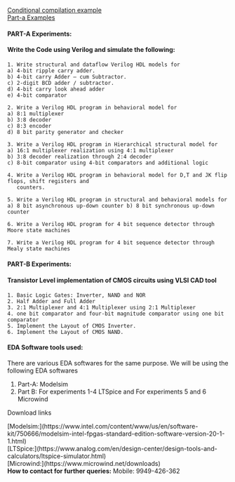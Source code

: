 [Conditional compilation example](https://github.com/visionvlsi/veriloghdlBasicsToAdvanced/tree/main/verilogDesignExamples/conditional_compilation)<br/>
[Part-a Examples](https://github.com/visionvlsi/veriloghdlBasicsToAdvanced/tree/main/verilogDesignExamples/part-a%20experiments)<br/>
#### PART-A Experiments:

#### Write the Code using Verilog and simulate the following:
```
1. Write structural and dataflow Verilog HDL models for
a) 4-bit ripple carry adder.
b) 4-bit carry Adder – cum Subtractor.
c) 2-digit BCD adder / subtractor.
d) 4-bit carry look ahead adder
e) 4-bit comparator

2. Write a Verilog HDL program in behavioral model for
a) 8:1 multiplexer
b) 3:8 decoder
c) 8:3 encoder
d) 8 bit parity generator and checker

3. Write a Verilog HDL program in Hierarchical structural model for
a) 16:1 multiplexer realization using 4:1 multiplexer
b) 3:8 decoder realization through 2:4 decoder
c) 8-bit comparator using 4-bit comparators and additional logic

4. Write a Verilog HDL program in behavioral model for D,T and JK flip flops, shift registers and
   counters.

5. Write a Verilog HDL program in structural and behavioral models for
a) 8 bit asynchronous up-down counter b) 8 bit synchronous up-down counter

6. Write a Verilog HDL program for 4 bit sequence detector through Moore state machines

7. Write a Verilog HDL program for 4 bit sequence detector through Mealy state machines

```

#### PART-B Experiments:

#### Transistor Level implementation of CMOS circuits using VLSI CAD tool
```
1. Basic Logic Gates: Inverter, NAND and NOR
2. Half Adder and Full Adder
3. 2:1 Multiplexer and 4:1 Multiplexer using 2:1 Multiplexer
4. one bit comparator and four-bit magnitude comparator using one bit comparator
5. Implement the Layout of CMOS Inverter.
6. Implement the Layout of CMOS NAND.
```
#### EDA Software tools used:

<p align="Justify">There are various EDA softwares for the same purpose. We will be using the following EDA softwares</p>
<ol> <li>Part-A: Modelsim</li> <li>Part B: For experiments 1-4 LTSpice and For experiments 5 and 6 Microwind</li> </ol>   
<p align="Justify"> Download links</p>
[Modelsim:](https://www.intel.com/content/www/us/en/software-kit/750666/modelsim-intel-fpgas-standard-edition-software-version-20-1-1.html)<br/>
[LTSpice:](https://www.analog.com/en/design-center/design-tools-and-calculators/ltspice-simulator.html)<br/>
[Microwind:](https://www.microwind.net/downloads)<br/>
<b>How to contact for further queries:</b>
Mobile: 9949-426-362
